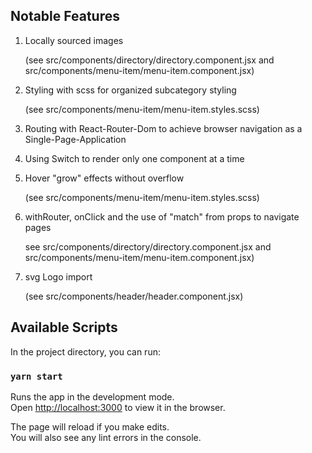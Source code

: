 ## Notable Features

1. Locally sourced images

      (see src/components/directory/directory.component.jsx and src/components/menu-item/menu-item.component.jsx)
2. Styling with scss for organized subcategory styling

      (see src/components/menu-item/menu-item.styles.scss)
3. Routing with React-Router-Dom to achieve browser navigation as a Single-Page-Application
4. Using Switch to render only one component at a time
5. Hover "grow" effects without overflow

      (see src/components/menu-item/menu-item.styles.scss)
6. withRouter, onClick and the use of "match" from props to navigate pages 

      see src/components/directory/directory.component.jsx and src/components/menu-item/menu-item.component.jsx)
7. svg Logo import

      (see src/components/header/header.component.jsx)

## Available Scripts

In the project directory, you can run:

### `yarn start`

Runs the app in the development mode.<br />
Open [http://localhost:3000](http://localhost:3000) to view it in the browser.

The page will reload if you make edits.<br />
You will also see any lint errors in the console.
